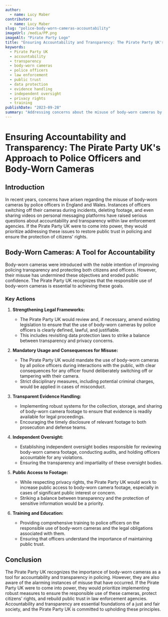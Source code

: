 ```yaml
---
author:
  - name: Lucy Maber
contributor:
  - name: Lucy Maber
slug: "police-body-worn-cameras-accountability"
imageUrl: /media/PP.png
imageAlt: "Pirate Party Logo"
title: "Ensuring Accountability and Transparency: The Pirate Party UK's Approach to Police Officers and Body-Worn Cameras"
keywords:
  - Pirate Party UK
  - accountability
  - transparency
  - body-worn cameras
  - police officers
  - law enforcement
  - public trust
  - data protection
  - evidence handling
  - independent oversight
  - privacy rights
  - training
publishDate: "2023-09-28"
summary: "Addressing concerns about the misuse of body-worn cameras by police officers and outlining the Pirate Party UK's approach to ensuring accountability and transparency in law enforcement."
---
```


# Ensuring Accountability and Transparency: The Pirate Party UK's Approach to Police Officers and Body-Worn Cameras

## Introduction

In recent years, concerns have arisen regarding the misuse of body-worn cameras by police officers in England and Wales. Instances of officers switching off their cameras during incidents, deleting footage, and even sharing videos on personal messaging platforms have raised serious questions about accountability and transparency within law enforcement agencies. If the Pirate Party UK were to come into power, they would prioritize addressing these issues to restore public trust in policing and ensure the protection of citizens' rights.

## Body-Worn Cameras: A Tool for Accountability

Body-worn cameras were introduced with the noble intention of improving policing transparency and protecting both citizens and officers. However, their misuse has undermined these objectives and eroded public confidence. The Pirate Party UK recognizes that the responsible use of body-worn cameras is essential to achieving these goals.

### Key Actions

1. **Strengthening Legal Frameworks:**
   - The Pirate Party UK would review and, if necessary, amend existing legislation to ensure that the use of body-worn cameras by police officers is clearly defined, lawful, and justifiable.
   - This includes revisiting data protection laws to strike a balance between transparency and privacy concerns.

2. **Mandatory Usage and Consequences for Misuse:**
   - The Pirate Party UK would mandate the use of body-worn cameras by all police officers during interactions with the public, with clear consequences for any officer found deliberately switching off or tampering with their camera.
   - Strict disciplinary measures, including potential criminal charges, would be applied in cases of misconduct.

3. **Transparent Evidence Handling:**
   - Implementing robust systems for the collection, storage, and sharing of body-worn camera footage to ensure that evidence is readily available for legal proceedings.
   - Encouraging the timely disclosure of relevant footage to both prosecution and defense teams.

4. **Independent Oversight:**
   - Establishing independent oversight bodies responsible for reviewing body-worn camera footage, conducting audits, and holding officers accountable for any violations.
   - Ensuring the transparency and impartiality of these oversight bodies.

5. **Public Access to Footage:**
   - While respecting privacy rights, the Pirate Party UK would work to increase public access to body-worn camera footage, especially in cases of significant public interest or concern.
   - Striking a balance between transparency and the protection of sensitive information would be a priority.

6. **Training and Education:**
   - Providing comprehensive training to police officers on the responsible use of body-worn cameras and the legal obligations associated with them.
   - Ensuring that officers understand the importance of maintaining public trust.

## Conclusion

The Pirate Party UK recognizes the importance of body-worn cameras as a tool for accountability and transparency in policing. However, they are also aware of the alarming instances of misuse that have occurred. If the Pirate Party UK were to come into power, they would prioritize implementing robust measures to ensure the responsible use of these cameras, protect citizens' rights, and rebuild public trust in law enforcement agencies. Accountability and transparency are essential foundations of a just and fair society, and the Pirate Party UK is committed to upholding these principles.

